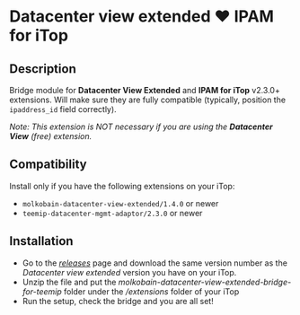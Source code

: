 # Datacenter view extended ❤ IPAM for iTop

## Description
Bridge module for **Datacenter View Extended** and **IPAM for iTop** v2.3.0+ extensions. Will make sure they are fully compatible (typically, position the `ipaddress_id` field correctly).

_Note: This extension is NOT necessary if you are using the **Datacenter View** (free) extension._

## Compatibility
Install only if you have the following extensions on your iTop:
* `molkobain-datacenter-view-extended/1.4.0` or newer
* `teemip-datacenter-mgmt-adaptor/2.3.0` or newer

## Installation
* Go to the _[releases](https://github.com/Molkobain/itop-datacenter-view-extended-bridge-for-teemip/releases)_ page and download the same version number as the _Datacenter view extended_ version you have on your iTop.
* Unzip the file and put the _molkobain-datacenter-view-extended-bridge-for-teemip_ folder under the _/extensions_ folder of your iTop
* Run the setup, check the bridge and you are all set!
